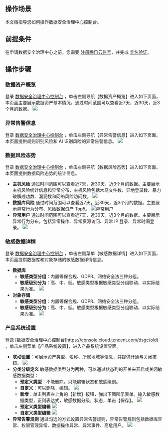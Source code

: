 ## 操作场景
本文档指导您如何操作数据安全治理中心控制台。
## 前提条件
在申请数据安全治理中心之前，您需要 [注册腾讯云账号](https://cloud.tencent.com/document/product/378/17985)，并完成 [实名验证](https://cloud.tencent.com/document/product/378/3629)。
## 操作步骤
### 数据资产概览
登录 [数据安全治理中心控制台](https://console.cloud.tencent.com/dsgc/old) ，单击左侧导航【数据资产概览】进入如下页面，本页面主要展示数据资产基本情况。通过时间范围可以查看近7天，近30天，近3个月的数据。
![](https://main.qcloudimg.com/raw/0e2b478f9273a54c71501f5fa52a3b4f.png)

### 异常告警信息
登录 [数据安全治理中心控制台](https://console.cloud.tencent.com/dsgc/old) ，单击左侧导航【异常告警信息】进入如下页面，本页面提供规则识别风险和 AI 识别风险的异常告警信息。
![](https://main.qcloudimg.com/raw/9e3113d9ca606b47ae5746ffad3bc67c.png)

### 数据风险态势
登录 [数据安全治理中心控制台](https://console.cloud.tencent.com/dsgc/old) ，单击左侧导航【数据风险态势】进入如下页面，本页面提供数据风险态势的统计信息。
- **主机风险**
通过时间范围可以查看近7天，近30天，近3个月的数据。主要展示主机风险统计信息和异常分布，主机风险包括木马文件数、异地登录数、暴力破解成功数、漏洞数和网络风险访问数。
![](https://main.qcloudimg.com/raw/562cabf17f8957e759e1e5fe98d79b92.png)
- **数据库风险**
通过时间范围可以查看近7天，近30天，近3个月的数据。主要展示异常行为分布、风险数据资产 Top5。
![异常用户](https://main.qcloudimg.com/raw/f2b54acdd5289ddba818ffaa27d33276.png)
- **异常用户**
通过时间范围可以查看近7天，近30天，近3个月的数据。主要展示异常行为分布，包括异常操作、异常资源访问、异常 IP 登录、异常时间登录。
![](https://main.qcloudimg.com/raw/35356f259768fad685fdd1609da2cf13.png)

### 敏感数据详情
登录 [数据安全治理中心控制台](https://console.cloud.tencent.com/dsgc/old) ，单击左侧菜单【敏感数据详情】进入如下页面，本页面提供数据库和对象存储的敏感数据详情信息。
- **数据库**
	- **敏感类型分组**：内置等保合规、GDPR、网络安全法三种分组。
	- **敏感级别分为**：高、中、低。敏感类型根据敏感类型分组联动，以实际结果为准。
![](https://main.qcloudimg.com/raw/a0bef0f2ebf705309322c0f5968a2560.png)
- **对象存储**
	- **敏感类型分组**：内置等保合规、GDPR、网络安全法三种分组。
	- **敏感级别分为**：高、中、低。敏感类型根据敏感类型分组联动，以实际结果为准。
![](https://main.qcloudimg.com/raw/fe4172cda66365b3539b117c78763a82.png)


### 产品系统设置
登录 [数据安全治理中心控制台]https://console.cloud.tencent.com/dsgc/old) ，单击左侧菜单【产品系统设置】，进入产品系统设置界面。
- **联动设置**：可展示资产类型、名称、所属地域等信息，并提供开通与关闭按钮。
![](https://main.qcloudimg.com/raw/5f50206af7428b79926deb97d71277a7.png)
- **分类分级定义**
敏感数据类型分为两种，可以通过状态列的开关来开启或关闭敏感数据类型：
	- **预定义类型**：不能删除，只能编辑状态和敏感级别。
	- **自定义**：可以删除，编辑。
![](https://main.qcloudimg.com/raw/7159a1bafb57f73a6e162231978ebbe6.png)
	- **新增**：单击列表左上角的【新增】按钮，弹出下图所示表单。输入敏感数据类型，正则表达式，敏感数据分级，状态，单击【保存】。
![](https://main.qcloudimg.com/raw/518bc775fdd959ff48ec0f974ca2de8d.png)
	- **预定义类型编辑**
![](https://main.qcloudimg.com/raw/105fbe601e33eb5169f757378de659b4.png)
	- **自定义类型编辑**
![](https://main.qcloudimg.com/raw/709b7fa4c904fccd60e9c45b2f6f1628.png)
- **异常告警规则**
通过勾选的方式设置异常告警规则，异常告警规则包括数据库异常、权限管理异常、数据操作异常、异常事件、高危用户。
![](https://main.qcloudimg.com/raw/dcd2045ea82a3dfe04f97f36ead8d3c6.png)
